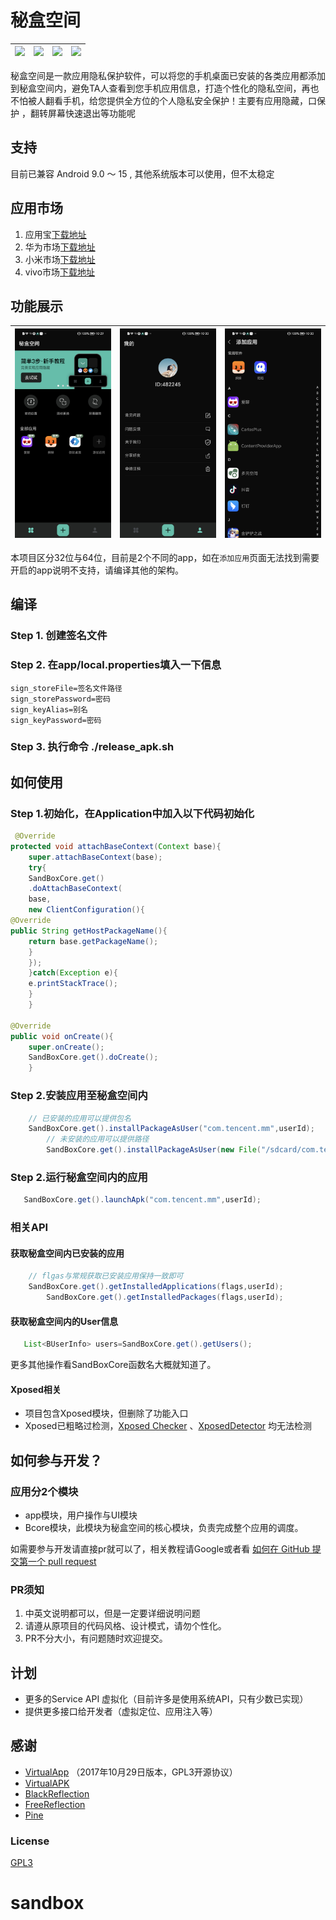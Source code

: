 # 秘盒空间

![](https://pp.myapp.com/ma_pic2/0/shot_54317079_1_1687855117/0)|![](https://pp.myapp.com/ma_pic2/0/shot_54317079_2_1687855117/0)|![](https://pp.myapp.com/ma_pic2/0/shot_54317079_3_1687855117/0)|![](https://pp.myapp.com/ma_pic2/0/shot_54317079_4_1687855117/0)
---|---|---|---

秘盒空间是一款应用隐私保护软件，可以将您的手机桌面已安装的各类应用都添加到秘盒空间内，避免TA人查看到您手机应用信息，打造个性化的隐私空间，再也不怕被人翻看手机，给您提供全方位的个人隐私安全保护！主要有应用隐藏，口保护
，翻转屏幕快速退出等功能呢

## 支持

目前已兼容 Android 9.0 ～ 15 , 其他系统版本可以使用，但不太稳定

## 应用市场

1. 应用宝[下载地址](https://sj.qq.com/appdetail/com.hello.miheapp)
1. 华为市场[下载地址](https://appgallery.huawei.com/#/app/C108562001)
1. 小米市场[下载地址](https://app.mi.com/details?id=com.hello.miheapp&ref=search)
1. vivo市场[下载地址](http://info.appstore.vivo.com.cn/detail/3559272)


## 功能展示

![](assets/Screenshot_20230629_103013.png)|![](assets/Screenshot_20230629_103051.png)|![](assets/Screenshot_20230629_103039.png)
---|---|---

本项目区分32位与64位，目前是2个不同的app，如在`添加应用`页面无法找到需要开启的app说明不支持，请编译其他的架构。

## 编译

### Step 1. 创建签名文件

### Step 2. 在app/local.properties填入一下信息

```
sign_storeFile=签名文件路径
sign_storePassword=密码
sign_keyAlias=别名
sign_keyPassword=密码
```

### Step 3. 执行命令 ./release_apk.sh

## 如何使用

### Step 1.初始化，在Application中加入以下代码初始化

```java
 @Override
protected void attachBaseContext(Context base){
    super.attachBaseContext(base);
    try{
    SandBoxCore.get()
    .doAttachBaseContext(
    base,
    new ClientConfiguration(){
@Override
public String getHostPackageName(){
    return base.getPackageName();
    }
    });
    }catch(Exception e){
    e.printStackTrace();
    }
    }

@Override
public void onCreate(){
    super.onCreate();
    SandBoxCore.get().doCreate();
    }
```

### Step 2.安装应用至秘盒空间内

```java
    // 已安装的应用可以提供包名
    SandBoxCore.get().installPackageAsUser("com.tencent.mm",userId);
        // 未安装的应用可以提供路径
        SandBoxCore.get().installPackageAsUser(new File("/sdcard/com.tencent.mm.apk"),userId);
```

### Step 2.运行秘盒空间内的应用

```java
   SandBoxCore.get().launchApk("com.tencent.mm",userId);
```

### 相关API

#### 获取秘盒空间内已安装的应用

```java
    // flgas与常规获取已安装应用保持一致即可
    SandBoxCore.get().getInstalledApplications(flags,userId);
        SandBoxCore.get().getInstalledPackages(flags,userId);
```

#### 获取秘盒空间内的User信息

```java
   List<BUserInfo> users=SandBoxCore.get().getUsers();
```

更多其他操作看SandBoxCore函数名大概就知道了。

#### Xposed相关

- 项目包含Xposed模块，但删除了功能入口
- Xposed已粗略过检测，[Xposed Checker](https://www.coolapk.com/apk/190247)
  、[XposedDetector](https://github.com/vvb2060/XposedDetector) 均无法检测

## 如何参与开发？

### 应用分2个模块

- app模块，用户操作与UI模块
- Bcore模块，此模块为秘盒空间的核心模块，负责完成整个应用的调度。

如需要参与开发请直接pr就可以了，相关教程请Google或者看 [如何在 GitHub 提交第一个 pull request](https://chinese.freecodecamp.org/news/how-to-make-your-first-pull-request-on-github/)

### PR须知

1. 中英文说明都可以，但是一定要详细说明问题
2. 请遵从原项目的代码风格、设计模式，请勿个性化。
3. PR不分大小，有问题随时欢迎提交。

## 计划

- 更多的Service API 虚拟化（目前许多是使用系统API，只有少数已实现）
- 提供更多接口给开发者（虚拟定位、应用注入等）

## 感谢

- [VirtualApp](https://github.com/asLody/VirtualApp/tree/fd29f19410caaf56060bc941a19299723b550970)
  （2017年10月29日版本，GPL3开源协议）
- [VirtualAPK](https://github.com/didi/VirtualAPK)
- [BlackReflection](https://github.com/CodingGay/BlackReflection)
- [FreeReflection](https://github.com/tiann/FreeReflection)
- [Pine](https://github.com/canyie/pine)

### License

[GPL3](LICENSE) 
# sandbox
